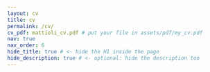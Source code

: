 ```yaml
---
layout: cv
title: cv
permalink: /cv/
cv_pdf: mattioli_cv.pdf # put your file in assets/pdf/my_cv.pdf
nav: true
nav_order: 6
hide_title: true # <- hide the H1 inside the page
hide_description: true # <- optional: hide the description too
---
```


<!-- ---
layout: cv
permalink: /cv/
title: cv
nav: true
nav_order: 5
cv_pdf: example_pdf.pdf # you can also use external links here
description: This is a description of the page. You can modify it in '_pages/cv.md'. You can also change or remove the top pdf download button.
toc:
  sidebar: left
--- -->
